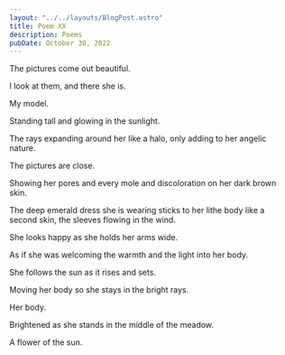 ```yaml
---
layout: "../../layouts/BlogPost.astro"
title: Poem XX
description: Poems
pubDate: October 30, 2022
---
```


The pictures come out beautiful.

I look at them, and there she is.

My model.

Standing tall and glowing in the sunlight.

The rays expanding around her like a halo, only adding to her angelic nature.

The pictures are close.

Showing her pores and every mole and discoloration on her dark brown skin.

The deep emerald dress she is wearing sticks to her lithe body like a second skin, the sleeves flowing in the wind.

She looks happy as she holds her arms wide.

As if she was welcoming the warmth and the light into her body.

She follows the sun as it rises and sets.

Moving her body so she stays in the bright rays.

Her body.

Brightened as she stands in the middle of the meadow.

A flower of the sun.